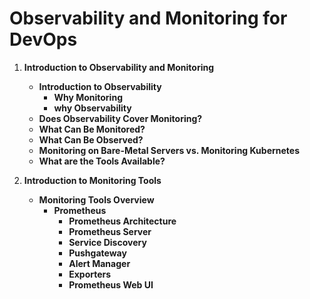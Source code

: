 # Observability and Monitoring for DevOps
1. **Introduction to Observability and Monitoring**
    - **Introduction to Observability**
       - **Why Monitoring**
       - **why Observability**
    - **Does Observability Cover Monitoring?**
    - **What Can Be Monitored?**
    - **What Can Be Observed?**
    - **Monitoring on Bare-Metal Servers vs. Monitoring Kubernetes**
    - **What are the Tools Available?**
    
2. **Introduction to Monitoring Tools**
    - **Monitoring Tools Overview**
       - **Prometheus**
          - **Prometheus Architecture**
          - **Prometheus Server**
          - **Service Discovery**
          - **Pushgateway**
          - **Alert Manager**
          - **Exporters**
          - **Prometheus Web UI**
         

